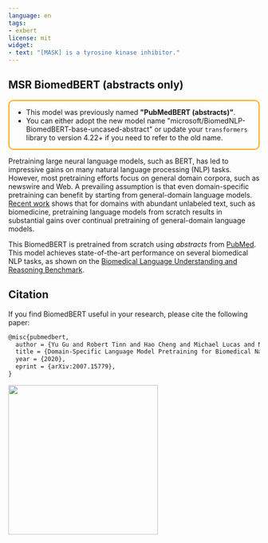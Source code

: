 ```yaml
---
language: en
tags:
- exbert
license: mit
widget:
- text: "[MASK] is a tyrosine kinase inhibitor."
---
```


## MSR BiomedBERT (abstracts only)

<div style="border: 2px solid orange; border-radius:10px; padding:0px 10px; width: fit-content;">

* This model was previously named **"PubMedBERT (abstracts)"**.
* You can either adopt the new model name "microsoft/BiomedNLP-BiomedBERT-base-uncased-abstract" or update your `transformers` library to version 4.22+ if you need to refer to the old name.

</div>

Pretraining large neural language models, such as BERT, has led to impressive gains on many natural language processing (NLP) tasks. However, most pretraining efforts focus on general domain corpora, such as newswire and Web. A prevailing assumption is that even domain-specific pretraining can benefit by starting from general-domain language models. [Recent work](https://arxiv.org/abs/2007.15779) shows that for domains with abundant unlabeled text, such as biomedicine, pretraining language models from scratch results in substantial gains over continual pretraining of general-domain language models.

This BiomedBERT is pretrained from scratch using _abstracts_ from [PubMed](https://pubmed.ncbi.nlm.nih.gov/). This model achieves state-of-the-art performance on several biomedical NLP tasks, as shown on the [Biomedical Language Understanding and Reasoning Benchmark](https://aka.ms/BLURB).

## Citation

If you find BiomedBERT useful in your research, please cite the following paper:

```latex
@misc{pubmedbert,
  author = {Yu Gu and Robert Tinn and Hao Cheng and Michael Lucas and Naoto Usuyama and Xiaodong Liu and Tristan Naumann and Jianfeng Gao and Hoifung Poon},
  title = {Domain-Specific Language Model Pretraining for Biomedical Natural Language Processing},
  year = {2020},
  eprint = {arXiv:2007.15779},
}
```

<a href="https://huggingface.co/exbert/?model=microsoft/BiomedNLP-PubMedBERT-base-uncased-abstract&modelKind=bidirectional&sentence=Gefitinib%20is%20an%20EGFR%20tyrosine%20kinase%20inhibitor,%20which%20is%20often%20used%20for%20breast%20cancer%20and%20NSCLC%20treatment.&layer=10&heads=..0,1,2,3,4,5,6,7,8,9,10,11&threshold=0.7&tokenInd=17&tokenSide=right&maskInds=..&hideClsSep=true">
	<img width="300px" src="https://cdn-media.huggingface.co/exbert/button.png">
</a>
